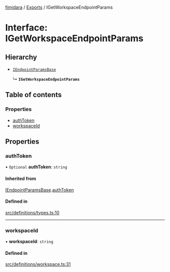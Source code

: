 [fimidara](../README.md) / [Exports](../modules.md) / IGetWorkspaceEndpointParams

# Interface: IGetWorkspaceEndpointParams

## Hierarchy

- [`IEndpointParamsBase`](IEndpointParamsBase.md)

  ↳ **`IGetWorkspaceEndpointParams`**

## Table of contents

### Properties

- [authToken](IGetWorkspaceEndpointParams.md#authtoken)
- [workspaceId](IGetWorkspaceEndpointParams.md#workspaceid)

## Properties

### authToken

• `Optional` **authToken**: `string`

#### Inherited from

[IEndpointParamsBase](IEndpointParamsBase.md).[authToken](IEndpointParamsBase.md#authtoken)

#### Defined in

[src/definitions/types.ts:10](https://github.com/softkave/files-js/blob/353a07f/src/definitions/types.ts#L10)

___

### workspaceId

• **workspaceId**: `string`

#### Defined in

[src/definitions/workspace.ts:31](https://github.com/softkave/files-js/blob/353a07f/src/definitions/workspace.ts#L31)
